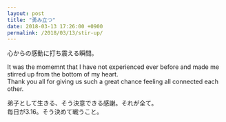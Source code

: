```yaml
---
layout: post
title: "勇み立つ"
date: 2018-03-13 17:26:00 +0900
permalink: /2018/03/13/stir-up/
---
```


心からの感動に打ち震える瞬間。

It was the momemnt that I have not experienced ever before and made me stirred up from the bottom of my heart.  
Thank you all for giving us such a great chance feeling all connected each other.

弟子として生きる、そう決意できる感謝。それが全て。  
毎日が3.16。そう決めて戦うこと。
